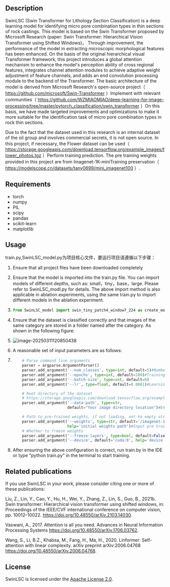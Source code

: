 ## Description

SwinLSC (Swin Transformer for Lithology Section Classification) is a deep learning model for identifying micro pore combination types in thin sections of rock castings. This model is based on the Swin Transformer proposed by Microsoft Research (paper: Swin Transformer: Hierarchical Vision Transformer using Shifted Windows)， Through improvement, the performance of the model in extracting microscopic morphological features has been enhanced. On the basis of the original hierarchical visual Transformer framework, this project introduces a global attention mechanism to enhance the model's perception ability of cross regional features, integrates channel attention modules to achieve adaptive weight adjustment of feature channels, and adds an end convolution processing module to the backend of the Transformer. The basic architecture of the model is derived from Microsoft Research's open-source project（ https://github.com/microsoft/Swin-Transformer ）Implement with relevant communities（ https://github.com/WZMIAOMIAO/deep-learning-for-image-processing/tree/master/pytorch_classification/swin_transformer ）On this basis, we have made targeted improvements and optimizations to make it more suitable for the identification task of micro pore combination types in rock thin sections.

Due to the fact that the dataset used in this research is an internal dataset of the oil group and involves commercial secrets, it is not open source. In this project, if necessary, the Flower dataset can be used（ https://storage.googleapis.com/download.tensorflow.org/example_images/flower_photos.tgz ）Perform training prediction. The pre training weights provided in this project are from Imagenet-1K-miniTraining preservation（ https://modelscope.cn/datasets/tany0699/mini_imagenet100 ）.

## Requirements

- torch
- numpy
- PIL
- scipy
- pandas
- scikit-learn
- matplotlib

## Usage



train.py,SwinLSC_model.py为项目核心文件，要运行项目请遵循以下步骤：

1. Ensure that all project files have been downloaded completely

2. Ensure that the model is imported into the train.py file. You can import models of different depths, such as: small，tiny，base，large. Please refer to SwinLSC_modl.py for details. The above import method is also applicable in ablation experiments, using the same train.py to import different models in the ablation experiment.

3. ```python
   from SwinLSC_model import swin_tiny_patch4_window7_224 as create_model
   ```

4. Ensure that the dataset is classified correctly and that images of the same category are stored in a folder named after the category. As shown in the following figure:

5. ![image-20250311120850438](C:\Users\23605\AppData\Roaming\Typora\typora-user-images\image-20250311120850438.png)

6. A reasonable set of input parameters are as follows:

7. ```python
       # Parse command line arguments
       parser = argparse.ArgumentParser()
       parser.add_argument('--num_classes', type=int, default=5)#Number of categories that need to be classified
       parser.add_argument('--epochs', type=int, default=100)#Training epochs
       parser.add_argument('--batch-size', type=int, default=8)
       parser.add_argument('--lr', type=float, default=0.0001)#Learning rate
   
       # Root directory of the dataset
       # https://storage.googleapis.com/download.tensorflow.org/example_images/flower_photos.tgz
       parser.add_argument('--data-path', type=str,
                           default="Your image directory location")#Enter the directory path, such as:(./flower_photos) or (D:\\Users\\flower_photos)
   
       # Path to pre-trained weights, if not loading, set to empty string
       parser.add_argument('--weights', type=str, default='/imagenet-1k_weights/SwinLSC_imagenet.pth/imagenet-1k_weights/SwinLSC_imagenet.pth',
                           help='initial weights path')#Input pre training weights, such as./imagenet-1k_weights/SwinLSC_imagenet.pth
       # Whether to freeze weights
       parser.add_argument('--freeze-layers', type=bool, default=False)
       parser.add_argument('--device', default='cuda:0', help='device id (i.e. 0 or 0,1 or cpu)')
   ```

8. After ensuring the above configuration is correct, run train.by in the IDE or type "python train.py" in the terminal to start training.



## Related publications

If you use SwinLSC in your work, please consider citing one or more of these publications:

Liu, Z., Lin, Y., Cao, Y., Hu, H., Wei, Y., Zhang, Z., Lin, S., Guo, B., 2021b. Swin transformer: Hierarchical vision transformer using shifted windows, in: Proceedings of the IEEE/CVF international conference on computer vision, pp. 10012–10022. https://doi.org/10.48550/arXiv.2103.14030.

Vaswani, A., 2017. Attention is all you need. Advances in Neural Information Processing Systems https://doi.org/10.48550/arXiv.1706.03762.

Wang, S., Li, B.Z., Khabsa, M., Fang, H., Ma, H., 2020. Linformer: Self-attention with linear complexity. arXiv preprint arXiv:2006.04768 https://doi.org/10.48550/arXiv.2006.04768.

## License

SwinLSC is licensed under the [Apache License 2.0](https://github.com/zsylvester/meanderpy/blob/master/LICENSE.txt).
